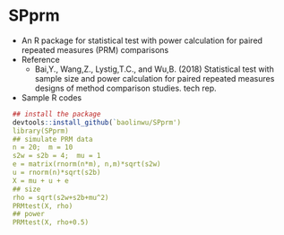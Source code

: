 # SPprm
 - An R package for statistical test with power calculation for paired repeated measures (PRM) comparisons
 - Reference
    - Bai,Y., Wang,Z., Lystig,T.C., and Wu,B. (2018) Statistical test
      with sample size and power calculation for paired repeated
      measures designs of method comparison studies. tech rep.
 - Sample R codes
```R
 ## install the package
 devtools::install_github(`baolinwu/SPprm')
 library(SPprm)
 ## simulate PRM data
 n = 20;  m = 10
 s2w = s2b = 4;  mu = 1
 e = matrix(rnorm(n*m), n,m)*sqrt(s2w)
 u = rnorm(n)*sqrt(s2b)
 X = mu + u + e
 ## size
 rho = sqrt(s2w+s2b+mu^2)
 PRMtest(X, rho)
 ## power
 PRMtest(X, rho+0.5)
```

